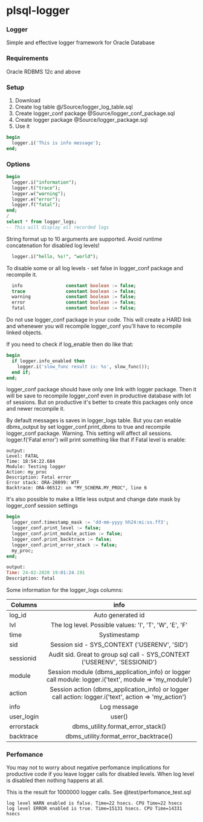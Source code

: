 # plsql-logger

### Logger
Simple and effective logger framework for Oracle Database

### Requirements
Oracle RDBMS 12c and above

### Setup
1. Download
2. Create log table @/Source/logger_log_table.sql
3. Create logger_conf package @Source/logger_conf_package.sql
4. Create logger package @Source/logger_package.sql
5. Use it
```sql
begin
  logger.i('This is info message');
end;
```

### Options
```sql
begin
  logger.i("information");
  logger.t("trace");
  logger.w("warning");
  logger.e("error");
  logger.f("fatal");
end;
/
select * from logger_logs;
-- This will display all recorded logs
```

String format up to 10 arguments are supported. Avoid runtime concatenation for disabled log levels!
```sql
  logger.i("hello, %s!", "world");
```

To disable some or all log levels - set false in logger_conf package and recompile it.
```sql
  info                constant boolean := false;
  trace               constant boolean := false;
  warning             constant boolean := false;
  error               constant boolean := false;
  fatal               constant boolean := false;
```
Do not use logger_conf package in your code. This will create a HARD link and whenewer you will recompile logger_conf you'll have to recompile linked objects.

If you need to check if log_enable then do like that:
```sql
begin
  if logger.info_enabled then
    logger.i('slow_func result is: %s', slow_func());
  end if;
end;
```
logger_conf package should have only one link with logger package. Then it will be save to recompile logger_conf even in productive database with lot of sessions.
But on productive it's better to create this packages only once and newer recompile it.

By default messages is saves in logger_logs table. But you can enable dbms_output by set logger_conf.print_dbms to true and recompile logger_conf package.
Warning. This setting will affect all sessions.
logger.f('Fatal error') will print something like that if Fatal level is enable:
```
output:
Level: FATAL
Time: 18:54:22.684
Module: Testing logger
Action: my_proc
Description: Fatal error
Error stack: ORA-20099: WTF
Backtrace: ORA-06512: on "MY_SCHEMA.MY_PROC", line 6
```

It's also possible to make a little less output and change date mask by logger_conf session settings
```sql
begin
  logger_conf.timestamp_mask := 'dd-mm-yyyy hh24:mi:ss.ff3';
  logger_conf.print_level := false;
  logger_conf.print_module_action := false;
  logger_conf.print_backtrace := false;
  logger_conf.print_error_stack := false;
  my_proc;
end;

output:
Time: 24-02-2020 19:01:24.191
Description: fatal
```

Some information for the logger_logs columns:

| Columns       | info                                                                                                   |
| ------------- |:------------------------------------------------------------------------------------------------------:|
| log_id        | Auto generated id                                                                                      |
| lvl           | The log level. Possible values: 'I', 'T', 'W', 'E', 'F'                                                |
| time          | Systimestamp                                                                                           |
| sid           | Session sid - SYS_CONTEXT ('USERENV', 'SID')                                                           |
| sessionid     | Audit sid. Great to group sql call - SYS_CONTEXT ('USERENV', 'SESSIONID')                              |
| module        | Session module (dbms_application_info) or logger call module: logger.i('text', module => 'my_module')  |
| action        | Session action (dbms_application_info) or logger call action: logger.i('text', action => 'my_action')  |
| info          | Log message                                                                                            |
| user_login    | user()                                                                                                 |
| errorstack    | dbms_utility.format_error_stack()                                                                      |
| backtrace     | dbms_utility.format_error_backtrace()                                                                  |


### Perfomance
You may not to worry about negative perfomance implications for productive code if you leave logger calls for disabled levels.
When log level is disabled then nothing happens at all.

This is the result for 1000000 logger calls. See @test/perfomance_test.sql
```
log level WARN enabled is false. Time=22 hsecs. CPU Time=22 hsecs
log level ERROR enabled is true. Time=15131 hsecs. CPU Time=14331 hsecs
```
